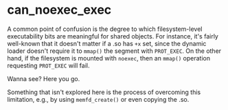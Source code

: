 # can_noexec_exec

A common point of confusion is the degree to which filesystem-level executability bits are meaningful for shared objects.
For instance, it's fairly well-known that it doesn't matter if a .so has `+x` set, since the dynamic loader doesn't require it to `mmap()` the segment with `PROT_EXEC`.
On the other hand, if the filesystem is mounted with `noexec`, then an `mmap()` operation requesting `PROT_EXEC` will fail.

Wanna see?
Here you go.

Something that isn't explored here is the process of overcoming this limitation, e.g., by using `memfd_create()` or even copying the .so.
